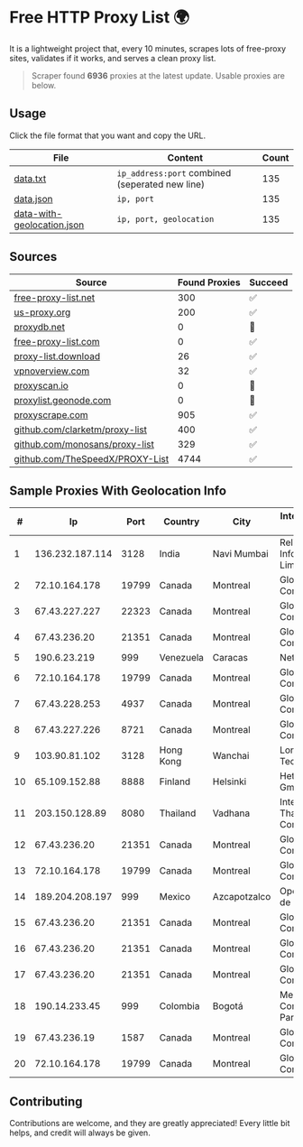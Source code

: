 
# Free HTTP Proxy List 🌍

It is a lightweight project that, every 10 minutes, scrapes lots of free-proxy sites, validates if it works, and serves a clean proxy list.


> Scraper found **6936** proxies at the latest update. Usable proxies are below.

## Usage

Click the file format that you want and copy the URL.


|File|Content|Count|
|----|-------|-----|
|[data.txt](https://raw.githubusercontent.com/themiralay/Proxy-List-World/master/data.txt)|`ip_address:port` combined (seperated new line)|135|
|[data.json](https://raw.githubusercontent.com/themiralay/Proxy-List-World/master/data.json)|`ip, port`|135|
|[data-with-geolocation.json](https://raw.githubusercontent.com/themiralay/Proxy-List-World/master/data-with-geolocation.json)|`ip, port, geolocation`|135|

## Sources

|Source|Found Proxies|Succeed|
|------|-------------|-------|
|[free-proxy-list.net](https://free-proxy-list.net)|300|✅|
|[us-proxy.org](https://www.us-proxy.org)|200|✅|
|[proxydb.net](http://proxydb.net)|0|🚫|
|[free-proxy-list.com](https://free-proxy-list.com/?page=&port=&type%5B%5D=http&type%5B%5D=https&up_time=0&search=Search)|0|✅|
|[proxy-list.download](https://www.proxy-list.download/HTTP)|26|✅|
|[vpnoverview.com](https://vpnoverview.com/privacy/anonymous-browsing/free-proxy-servers)|32|✅|
|[proxyscan.io](https://www.proxyscan.io)|0|🚫|
|[proxylist.geonode.com](https://proxylist.geonode.com/api/proxy-list?limit=300&page=1&sort_by=lastChecked&sort_type=desc&protocols=http,https)|0|🚫|
|[proxyscrape.com](https://api.proxyscrape.com/v2/?request=displayproxies&protocol=http&timeout=10000&country=all&ssl=all&anonymity=all)|905|✅|
|[github.com/clarketm/proxy-list](https://raw.githubusercontent.com/clarketm/proxy-list/master/proxy-list-raw.txt)|400|✅|
|[github.com/monosans/proxy-list](https://raw.githubusercontent.com/monosans/proxy-list/main/proxies/http.txt)|329|✅|
|[github.com/TheSpeedX/PROXY-List](https://raw.githubusercontent.com/TheSpeedX/PROXY-List/master/http.txt)|4744|✅|


## Sample Proxies With Geolocation Info

|#|Ip|Port|Country|City|Internet Service Provider|
|-|--|----|-------|----|-------------------------|
|1|136.232.187.114|3128|India|Navi Mumbai|Reliance Jio Infocomm Limited|
|2|72.10.164.178|19799|Canada|Montreal|GloboTech Communications|
|3|67.43.227.227|22323|Canada|Montreal|GloboTech Communications|
|4|67.43.236.20|21351|Canada|Montreal|GloboTech Communications|
|5|190.6.23.219|999|Venezuela|Caracas|Net Uno|
|6|72.10.164.178|19799|Canada|Montreal|GloboTech Communications|
|7|67.43.228.253|4937|Canada|Montreal|GloboTech Communications|
|8|67.43.227.226|8721|Canada|Montreal|GloboTech Communications|
|9|103.90.81.102|3128|Hong Kong|Wanchai|Lonlife Technology Co.|
|10|65.109.152.88|8888|Finland|Helsinki|Hetzner Online GmbH|
|11|203.150.128.89|8080|Thailand|Vadhana|Internet Thailand Company Ltd|
|12|67.43.236.20|21351|Canada|Montreal|GloboTech Communications|
|13|72.10.164.178|19799|Canada|Montreal|GloboTech Communications|
|14|189.204.208.197|999|Mexico|Azcapotzalco|Operbes, S.A. de C.V.|
|15|67.43.236.20|21351|Canada|Montreal|GloboTech Communications|
|16|67.43.236.20|21351|Canada|Montreal|GloboTech Communications|
|17|67.43.236.20|21351|Canada|Montreal|GloboTech Communications|
|18|190.14.233.45|999|Colombia|Bogotá|Media Commerce Partners S.A|
|19|67.43.236.19|1587|Canada|Montreal|GloboTech Communications|
|20|72.10.164.178|19799|Canada|Montreal|GloboTech Communications|



## Contributing

Contributions are welcome, and they are greatly appreciated! Every
little bit helps, and credit will always be given.

